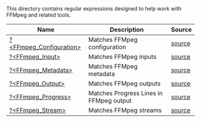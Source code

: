 This directory contains regular expressions designed to help work with FFMpeg and related tools.


|Name                                              |Description                            |Source                                  |
|--------------------------------------------------|---------------------------------------|----------------------------------------|
|[?<FFmpeg_Configuration>](Configuration.regex.txt)|Matches FFMpeg configuration           |[source](Configuration.regex.source.ps1)|
|[?<FFmpeg_Input>](Input.regex.txt)                |Matches FFMpeg inputs                  |[source](Input.regex.source.ps1)        |
|[?<FFmpeg_Metadata>](Metadata.regex.txt)          |Matches FFMpeg metadata                |[source](Metadata.regex.source.ps1)     |
|[?<FFmpeg_Output>](Output.regex.txt)              |Matches FFMpeg outputs                 |[source](Output.regex.source.ps1)       |
|[?<FFmpeg_Progress>](Progress.regex.txt)          |Matches Progress Lines in FFMpeg output|[source](Progress.regex.source.ps1)     |
|[?<FFmpeg_Stream>](Stream.regex.txt)              |Matches FFMpeg streams                 |[source](Stream.regex.source.ps1)       |


